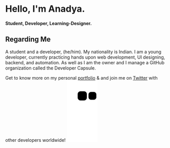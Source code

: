 <!-- <img src="https://github.com/AnadyaNair/AnadyaNair/blob/46c7e7da91fcc7ccfabad3270e9d6ac793a987e6/AnadyaNair%20%20Twitter%20Banner.png"></img> -->
# Hello, I'm Anadya.
#### Student, Developer, Learning-Designer.
## Regarding Me
A student and a developer, (he/him). My nationality is Indian. I am a young developer, currently practicing  hands upon web development, UI designing, backend, and automation. As well as I am the owner and I manage a GitHub organization called the Developer Capsule. 

Get to know more on my personal [portfolio](https://anadyanair.github.io) & and join me on [Twitter](https://twitter.com/AnadyaNair) with other developers worldwide!
<img src="https://github.com/AnadyaNair/AnadyaNair/raw/output/github-contribution-grid-snake.svg"></img>


<!-- ## I've Enhanced My Abilities With:
 - Web Development
 - Interface Designing
 - Machine Learning
 - Open Source
 - Command Line
 - Creative Coding -->


<!-- - ### [GitHub](https://github.com/AnadyaNair)
  Millions of developers and companies build, ship, and maintain their software on GitHub—the largest and most advanced development platform in the world.
  <br> — GitHub Website
  
- ### [Twitter](https://twitter.com/AnadyaNair)
  Twitter is an American microblogging and social networking service on which users post and interact with messages known as "tweets". Registered users can post, like, and         retweet tweets, but unregistered users can only read those that are publicly available.
  <br> — Wikipedia
  
- ### [Discord](https://discord.com)
  <i>Link to a discord server, may come up soon.</i> -->
 
<!-- ## Selected Works
- ### [CRYPT](https://anadyanair.github.io/CRYPT/)
  CRYPT is a quick generator of strong and unique passcodes.
  
- ### [Auto Emailing](https://github.com/AnadyaNair/Auto-Emailing)
  Send automatic emails with python code. Version 2 also has speech input.
  
- ### [Auto Whatsapp Message](https://github.com/AnadyaNair/Auto-Whatsapp-Message)
  Send WhatsApp messages with python.
  
- ### [Ml5 Posenet Image Classification](https://github.com/AnadyaNair/ML5-Posenet-Image-Classification)
  This program can identify the poses of a human being. Inspired by Coding Train.
  
- ### [Learning Web Backbone](https://github.com/AnadyaNair/Learning-Web-Backbone)
  An open source attempt to help people learn HTML using a guide GitHub repository. -->

<!-- ## Snake Graph (Animated) -->
<!-- This is a snake graph which I generated using [GitHub Actions](https://github.com/features/actions). It gets updated automatically in the due time, with my commits! -->
<!-- <img src="https://github.com/AnadyaNair/AnadyaNair/raw/output/github-contribution-grid-snake.svg"></img> -->

<!-- <p align='center'><img src='https://visitor-badge.laobi.icu/badge?page_id=AnadyaNair&left_color=blue&left_text=Total%20Visitors&right_color=#0096c7'></p> -->
